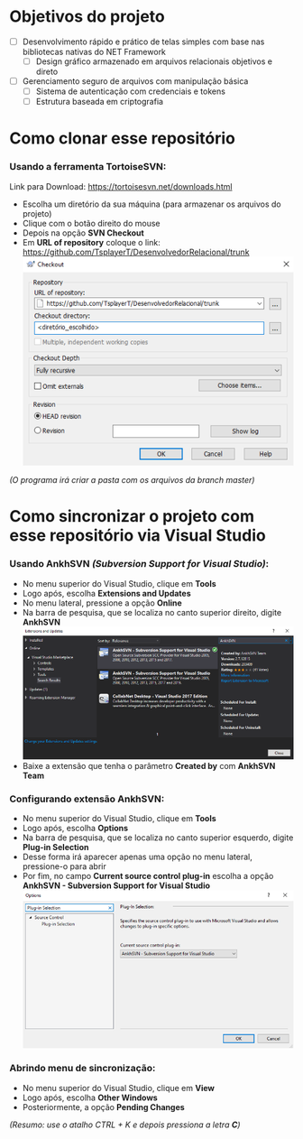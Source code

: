 # Objetivos do projeto
- [ ] Desenvolvimento rápido e prático de telas simples com base nas bibliotecas nativas do NET Framework
    - [ ] Design gráfico armazenado em arquivos relacionais objetivos e direto
- [ ] Gerenciamento seguro de arquivos com manipulação básica
    - [ ] Sistema de autenticação com credenciais e tokens
    - [ ] Estrutura baseada em criptografia

# Como clonar esse repositório
### Usando a ferramenta TortoiseSVN:
Link para Download: https://tortoisesvn.net/downloads.html
- Escolha um diretório da sua máquina (para armazenar os arquivos do projeto)
- Clique com o botão direito do mouse
- Depois na opção **SVN Checkout**
- Em **URL of repository** coloque o link: https://github.com/TsplayerT/DesenvolvedorRelacional/trunk
![alt text](https://raw.githubusercontent.com/TsplayerT/DesenvolvedorRelacional/master/Arquivos/README.md/01opcoes_configuracao.png)

_(O programa irá criar a pasta com os arquivos da branch master)_
# Como sincronizar o projeto com esse repositório via Visual Studio
### Usando AnkhSVN *(Subversion Support for Visual Studio)*:
- No menu superior do Visual Studio, clique em **Tools**
- Logo após, escolha **Extensions and Updates**
- No menu lateral, pressione a opção **Online**
- Na barra de pesquisa, que se localiza no canto superior direito, digite **AnkhSVN**
![alt text](https://raw.githubusercontent.com/TsplayerT/DesenvolvedorRelacional/master/Arquivos/README.md/04opcoes_extensao_online.png)
- Baixe a extensão que tenha o parâmetro **Created by** com **AnkhSVN Team**
### Configurando extensão AnkhSVN:
- No menu superior do Visual Studio, clique em **Tools**
- Logo após, escolha **Options**
- Na barra de pesquisa, que se localiza no canto superior esquerdo, digite **Plug-in Selection**
- Desse forma irá aparecer apenas uma opção no menu lateral, pressione-o para abrir
- Por fim, no campo **Current source control plug-in** escolha a opção **AnkhSVN - Subversion Support for Visual Studio**
![alt text](https://raw.githubusercontent.com/TsplayerT/DesenvolvedorRelacional/master/Arquivos/README.md/05opcoes_source_control.png)
### Abrindo menu de sincronização:
- No menu superior do Visual Studio, clique em **View**
- Logo após, escolha **Other Windows**
- Posteriormente, a opção **Pending Changes**

*(Resumo: use o atalho *CTRL + K* e depois pressiona a letra **C**)*
